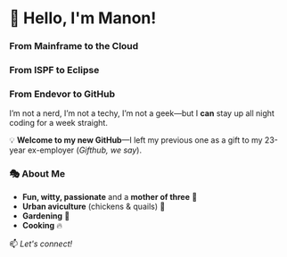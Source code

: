 # 👋 Hello, I'm Manon!

### From Mainframe to the Cloud  
### From ISPF to Eclipse  
### From Endevor to GitHub  

I’m not a nerd, I’m not a techy, I’m not a geek—but I **can** stay up all night coding for a week straight.  

💡 **Welcome to my new GitHub**—I left my previous one as a gift to my 23-year ex-employer (_Gifthub, we say_).  

### 🎭 About Me
- **Fun, witty, passionate** and a **mother of three** 🏡
- **Urban aviculture** (chickens & quails) 🐓
- **Gardening** 🌱
- **Cooking** 🔥  

📫 _Let's connect!_
